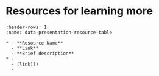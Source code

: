 # Resources for learning more

```{list-table}
:header-rows: 1
:name: data-presentation-resource-table

* - **Resource Name**
  - **Link**
  - **Brief description**
* -  
  - [link]()
  - 

```
